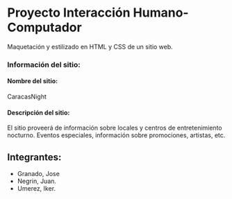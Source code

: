 # Proyecto Interacción Humano-Computador

Maquetación y estilizado en HTML y CSS de un sitio web.

### Información del sitio:

#### Nombre del sitio:

CaracasNight

#### Descripción del sitio:

El sitio proveerá de información sobre locales y centros de entretenimiento nocturno. Eventos especiales, información sobre promociones, artistas, etc.

## Integrantes:

* Granado, Jose
* Negrin, Juan.
* Umerez, Iker.
